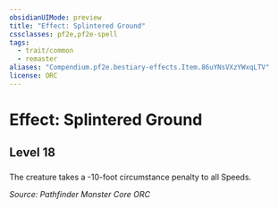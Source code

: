 ```yaml
---
obsidianUIMode: preview
title: "Effect: Splintered Ground"
cssclasses: pf2e,pf2e-spell
tags:
  - trait/common
  - remaster
aliases: "Compendium.pf2e.bestiary-effects.Item.86uYNsVXzYWxqLTV"
license: ORC
---
```

# Effect: Splintered Ground
## Level 18
### 






The creature takes a -10-foot circumstance penalty to all Speeds.

*Source: Pathfinder Monster Core*
*ORC*